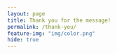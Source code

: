 ```yaml
---
layout: page
title: Thank you for the message!
permalink: /thank-you/
feature-img: "img/color.png"
hide: true
---
```


